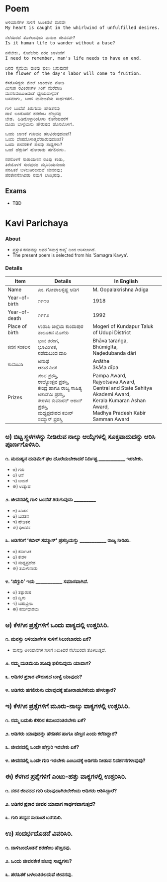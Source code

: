 # Poem
<pre>
ಅಳಿಯಾಸೆಗಳ ಸುಳಿಗೆ ಸಿಲುಕಿದೆಲೆ ಮನವೇ
My heart is caught in the whirlwind of unfulfilled desires.

ನೆಲೆಯಿರದೆ ತೊಳಲುವುದು ಮನುಜ ಜೀವನವೇ?
Is it human life to wander without a base?

ನನೆಬೇಕು, ಕೊನೆಬೇಕು ನರನ ಬಾಳುವೆಗೆ
I need to remember, man's life needs to have an end.

ದಿನದ ಗೈಮೆಯ ಹೂವು ಫಲಿಸಿ ಬರುವುದಕೆ
The flower of the day's labor will come to fruition.
</pre>

<pre>
ಕೆಸರೊಳಿದ್ದರು ಮೇಲೆ ಬಾಂದಳವ ನೋಡಿ
ಮಿಸುಪ ರವಿಕಿರಣಗಳ ಸಿರಿಗೆ ಮೆರೆದಾಡಿ
ಮಸಗುವಂಬುಜದಂತೆ ಧ್ಯೇಯದಾಳ್ವೆಸಕೆ
ಬಸಮಾಗು, ಬಂದ ಮನುಜತೆಯ ಸಾರ್ಥಕತೆಗೆ.
</pre>

<pre>
ಗಾಳಿ ಬಂದೆಡೆ ತಿರುಗುವಾ ಹೇಡಿತನವು
ದಾಳಿ ಬಂದೊಡನೆ ಶರಣೆಂಬ ಹೆಣ್ತನವು
ಬೇಡ. ಹಿಡಿದೊಳ್ದಾರಿಯೊಳು ಕೊನೆಯವರೆಗೆ
ದೂಡು ಬಾಳ್ವೆಯನು ಪೌರುಷದ ಹೊನಲೊಳಗೆ.
</pre>

<pre>
ಒಂದು ಬಾಣಕೆ ಗುರಿಯು ಹಲವಿರುವುದುಂಟೆ?
ಒಂದು ದೇಹದೊಳಾತ್ಮವೆರಡಿರುವುದುಂಟೆ?
ಒಂದು ಜೀವನಕೇಕೆ ಹಲವು ಸಾಧ್ಯಗಳು?
ಒಂದೆ ಹೆಗ್ಗುರಿಗೆ ಹೋರಾಡು ಹಗಲಿರುಳು.
</pre>

<pre>
ನರನೊಳಗೆ ನಾರಾಯಣನ ರೂಪು ಕಂಡು,
ತಿರೆಯೊಳಗೆ ಸುರಪುರದ ಮೈಸಿರಿಯನುಂಡು
ಪರಹಿತಕೆ ಬಳಲುತಿರಲದುವೆ ಜೀವನವು;
ಪೆರತೇನನೆಸಗಿದರು ನಮಗೆ ಲಾಂಛನವು.
</pre>
## Exams
* TBD

# Kavi Parichaya
### About 
* ಪ್ರಸ್ತುತ ಕವನವನ್ನು ಅವರ ‘ಸಮಗ್ರ ಕಾವ್ಯ’ ದಿಂದ ಆರಿಸಲಾಗಿದೆ.
* The present poem is selected from his 'Samagra Kavya'.

### Details
|Item | Details| In English|
|-|-|-|
|Name | ಎಂ. ಗೋಪಾಲಕೃಷ್ಣ ಅಡಿಗ | M. Gopalakrishna Adiga
|Year-of-birth | ೧೯೧೮ | 1918
|Year-of-death | ೧೯೯೨ | 1992
|Place of birth | ಉಡುಪಿ ಜಿಲ್ಲೆಯ ಕುಂದಾಪುರ ತಾಲೂಕಿನ ಮೊಗೇರಿ| Mogeri of Kundapur Taluk of Udupi District
|ಕವನ ಸಂಕಲನ |  ಭಾವ ತರಂಗ, <br> ಭೂಮಿಗೀತ, <br> ನಡೆದುಬಂದ ದಾರಿ  | Bhāva taraṅga, <br> Bhūmigīta, <br> Naḍedubanda dāri
|ಕಾದಂಬರಿ | ಅನಾಥೆ <br> ಆಕಾಶ ದೀಪ | Anāthe <br> ākāśa dīpa
|Prizes| ಪಂಪ ಪ್ರಶಸ್ತಿ, <br> ರಾಜ್ಯೋತ್ಸವ ಪ್ರಶಸ್ತಿ, <br> ಕೇಂದ್ರ ಹಾಗೂ ರಾಜ್ಯ ಸಾಹಿತ್ಯ ಅಕಾಡೆಮಿ ಪ್ರಶಸ್ತಿ,<br> ಕೇರಳದ ಕುಮಾರನ್ ಆಶಾನ್ ಪ್ರಶಸ್ತಿ, <br> ಮಧ್ಯಪ್ರದೇಶದ ಕಬೀರ್ ಸಮ್ಮಾನ್ ಪ್ರಶಸ್ತಿ<br> | Pampa Award, <br> Rajyotsava Award, <br> Central and State Sahitya Akademi Award,<br> Kerala Kumaran Ashan Award, <br> Madhya Pradesh Kabir Samman Award<br> |


## ಅ) ಬಿಟ್ಟ ಸ್ಥಳಗಳನ್ನು ನೀಡಿರುವ ನಾಲ್ಕು ಆಯ್ಕೆಗಳಲ್ಲಿ ಸೂಕ್ತವಾದುದನ್ನು ಆರಿಸಿ ಪೂರ್ಣಗೊಳಿಸಿರಿ.
### ೧. ಮನುಷ್ಯನ ದುಡಿಮೆಗೆ ಫಲ ದೊರೆಯಬೇಕಾದರೆ ನಿರ್ದಿಷ್ಟ ___________ ಇರಬೇಕು.
* ಅ) ಗುರಿ 
* ಆ) ಆಸೆ 
* ಇ) ಬಯಕೆ
* ಈ) ಉತ್ಸಾಹ
### ೨. ಜೀವನದಲ್ಲಿ ಗಾಳಿ ಬಂದೆಡೆ ತಿರುಗುವುದು _________
* ಅ) ಸಿರಿತನ 
* ಆ) ಬಡತನ 
* ಇ) ಹೇಡಿತನ 
* ಈ) ಧೀರತನ
### ೩. ಅಡಿಗರಿಗೆ ‘ಕಬೀರ್ ಸಮ್ಮಾನ್’ ಪ್ರಶಸ್ತಿಯನ್ನು ___________ ರಾಜ್ಯ ನೀಡಿತು.
* ಅ) ಕರ್ನಾಟಕ 
* ಆ) ಕೇರಳ 
* ಇ) ಮಧ್ಯಪ್ರದೇಶ 
* ಈ) ತಮಿಳುನಾಡು
### ೪. ‘ಹೆಗ್ಗುರಿ’ ಇದು ___________ ಸಮಾಸವಾಗಿದೆ.
* ಅ) ತತ್ಪುರುಷ 
* ಆ) ದ್ವಿಗು 
* ಇ) ಬಹುವ್ರೀಹಿ 
* ಈ) ಕರ್ಮಧಾರಯ

## ಆ) ಕೆಳಗಿನ ಪ್ರಶ್ನೆಗಳಿಗೆ ಒಂದು ವಾಕ್ಯದಲ್ಲಿ ಉತ್ತರಿಸಿರಿ.
### ೧. ಮನಸ್ಸು ಅಳಿಯಾಸೆಗಳ ಸುಳಿಗೆ ಸಿಲುಕಬಾರದು ಏಕೆ?
* ಮನಸ್ಸು ಅಳಿಯಾಸೆಗಳ ಸುಳಿಗೆ ಸಿಲುಕಿದರೆ ನೆಲೆಯಿರದೇ ತೊಳಲುತ್ತದೆ.
### ೨. ನಮ್ಮ ದುಡಿಮೆಯ ಹೂವು ಫಲಿಸುವುದು ಯಾವಾಗ?
### ೩. ಅಡಿಗರ ಪ್ರಕಾರ ಪೌರುಷದ ಬಾಳ್ವೆ ಯಾವುದು?
### ೪. ಅಡಿಗರು ಹಗಲಿರುಳು ಯಾವುದಕ್ಕೆ ಹೋರಾಡಬೇಕೆಂದು ಹೇಳುತ್ತಾರೆ?

## ಇ) ಕೆಳಗಿನ ಪ್ರಶ್ನೆಗಳಿಗೆ ಮೂರು-ನಾಲ್ಕು ವಾಕ್ಯಗಳಲ್ಲಿ ಉತ್ತರಿಸಿರಿ.
### ೧. ನಮ್ಮ ಬದುಕು ಕೆಸರಿನ ಕಮಲದಂತಿರಬೇಕು ಏಕೆ?
### ೨. ಅಡಿಗರು ಯಾವುದನ್ನು ಹೇಡಿತನ ಹಾಗೂ ಹೆಣ್ತನ ಎಂದು ಕರೆದಿದ್ದಾರೆ?
### ೩. ಜೀವನದಲ್ಲಿ ಒಂದೇ ಹೆಗ್ಗುರಿ ಇರಬೇಕು ಏಕೆ?
### ೪. ಜೀವನದಲ್ಲಿ ಒಂದೇ ಗುರಿ ಇರಬೇಕು ಎಂಬುದಕ್ಕೆ ಅಡಿಗರು ನೀಡುವ ನಿದರ್ಶನಗಳಾವುವು?

## ಈ) ಕೆಳಗಿನ ಪ್ರಶ್ನೆಗಳಿಗೆ ಎಂಟು-ಹತ್ತು ವಾಕ್ಯಗಳಲ್ಲಿ ಉತ್ತರಿಸಿರಿ.
### ೧. ನರನ ಜೀವನದ ಗುರಿ ಯಾವುದಾಗಿರಬೇಕೆಂದು ಅಡಿಗರು ಆಶಿಸಿದ್ದಾರೆ?
### ೨. ಅಡಿಗರ ಪ್ರಕಾರ ಜೀವನ ಯಾವಾಗ ಸಾರ್ಥಕವಾಗುತ್ತದೆ?
### ೩. ಗುರಿ ಪದ್ಯದ ಸಾರಾಂಶ ಬರೆಯಿರಿ.

## ಉ) ಸಂದರ್ಭದೊಡನೆ ವಿವರಿಸಿರಿ.
### ೧. ದಾಳಿಬಂದೊಡನೆ ಶರಣೆಂಬ ಹೆಣ್ತನವು.
### ೨. ಒಂದು ಜೀವನಕೇಕೆ ಹಲವು ಸಾಧ್ಯಗಳು?
### ೩. ಪರಹಿತಕೆ ಬಳಲುತಿರಲದುವೆ ಜೀವನವು.
